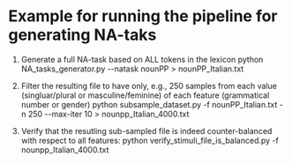 # Example for running the pipeline for generating NA-taks
1. Generate a full NA-task based on ALL tokens in the lexicon
python NA_tasks_generator.py --natask nounPP > nounPP_Italian.txt

2. Filter the resulting file to have only, e.g., 250 samples from each value (singluar/plural or masculine/feminine) of each feature (grammatical number or gender)
python subsample_dataset.py -f nounPP_Italian.txt -n 250 --max-iter 10 > nounpp_Italian_4000.txt

3. Verify that the resutling sub-sampled file is indeed counter-balanced with respect to all features:
python verify_stimuli_file_is_balanced.py -f nounpp_Italian_4000.txt
